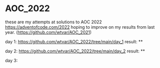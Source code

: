 # AOC_2022

these are my attempts at solutions to AOC 2022
https://adventofcode.com/2022
hoping to improve on my results from last year. (https://github.com/wtvar/AOC_2021)


day 1: https://github.com/wtvar/AOC_2022/tree/main/day_1 result: **

day 2: https://github.com/wtvar/AOC_2022/tree/main/day_2 result: **

day 3:

